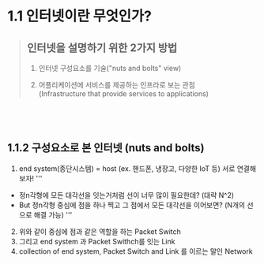 1.1 인터넷이란 무엇인가?
=======================
> ## 인터넷을 설명하기 위한 2가지 방법</br>
> 1. 인터넷 구성요소를 기술("nuts and bolts" view)</br>
> 
> 2. 어플리케이션에 서비스를 제공하는 인프라로 보는 관점</br>
>   (Infrastructure that provide services to applications)
</br>

</br>1.1.2 구성요소로 본 인터넷 (nuts and bolts)
--------------------------
1. end system(종단시스템) = host (ex. 핸드폰, 냉장고, 다양한 IoT 등) 서로 연결해보자!
'''
* 정n각형에 모든 대각선을 잇는거처럼 선이 너무 많이 필요한데? (대략 N^2)
* But 정n각형 중심에 점을 하나 찍고 그 점에서 모든 대각선을 이어보면? (N개의 선으로 해결 가능)
'''
2. 위와 같이 중심에 점과 같은 역할을 하는 Packet Switch
3. 그리고 end system 과 Packet Swithch를 잇는 Link
4. collection of end system, Packet Switch and Link 를 이르는 말인 Network 